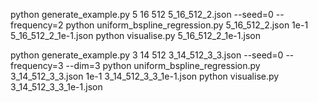 python generate_example.py 5 16 512 5_16_512_2.json --seed=0 --frequency=2
python uniform_bspline_regression.py 5_16_512_2.json 1e-1 5_16_512_2_1e-1.json
python visualise.py 5_16_512_2_1e-1.json

python generate_example.py 3 14 512 3_14_512_3_3.json --seed=0 --frequency=3 --dim=3
python uniform_bspline_regression.py 3_14_512_3_3.json 1e-1 3_14_512_3_3_1e-1.json
python visualise.py 3_14_512_3_3_1e-1.json
